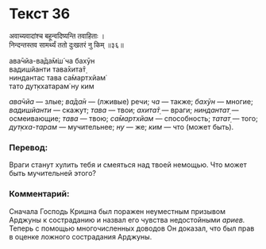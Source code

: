 # Текст 36

अवाच्यवादांश्च बहून्वदिष्यन्ति तवाहिताः ।  
निन्दन्तस्तव सामर्थ्यं ततो दुःखतरं नु किम् ॥३६॥

ава̄чйа-ва̄да̄м̇ш́ ча бахӯн  
вадишйанти тава̄хита̄т̣  
ниндантас тава са̄мартхйам̇  
тато дут̣кхатарам̇ ну ким

_ава̄чйа_ — злые; _ва̄да̄н_ — (лживые) речи; _ча_ — также; _бахӯн_ — многие; _вадишйанти_ — скажут; _тава_ — твои; _ахита̄т̣_ — враги; _ниндантат̣_ — осмеивающие; _тава_ — твою; _са̄мартхйам_ — способность; _татат̣_ — того; _дут̣кха-тарам_ — мучительнее; _ну_ — же; _ким_ — что (может быть).

### Перевод:

Враги станут хулить тебя и смеяться над твоей немощью. Что может быть мучительней этого?

### Комментарий:

Сначала Господь Кришна был поражен неуместным призывом Арджуны к состраданию и назвал его чувства недостойными _ариев._ Теперь с помощью многочисленных доводов Он доказал, что был прав в оценке ложного сострадания Арджуны.